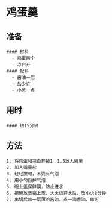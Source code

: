 # 鸡蛋羹
  ## 准备
    #### 材料
      - 鸡蛋两个
      - 凉白开
    #### 配料
      - 酱油一层
      - 盐少许
      - 小葱一点
  ## 用时
    #### 约15分钟
  ## 方法
    1. 将鸡蛋和凉白开按1：1.5放入碗里
    2. 加入适量盐
    3. 轻轻搅匀，不要有气泡
    4. 用小勺舀掉气泡
    5. 碗上盖保鲜膜，防止进水
    6. 把碗放蒸锅上蒸，大火烧开水后，改小火8分钟
    7. 出锅后加一层薄的酱油，点一滴香油，即可
